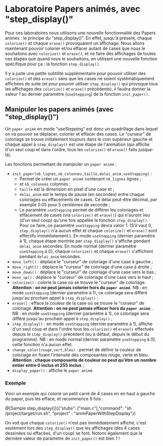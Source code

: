 # Laboratoire Papers animés, avec "step_display()"

Pour ces laboratoires nous utilisons une nouvelle fonctionnalité des Papers animés : le principe du "step_display()".
En effet, jusqu'à présent, chaque `colorize()` et chaque `erase()` provoquaient un affichage. Nous allons maintenant pouvoir colorier et/ou effacer autant de cases que nous le souhaitons avec `colorize()` et `erase()`, et ne faire des affichages de toutes ces étapes que quand nous le souhaitons, en utilisant une nouvelle fonction spécifique pour ça : la fonction `step_display()`.

Il y a juste une petite subtilité supplémentaire pour pouvoir utiliser des `colorize()` et des `erase()` sans que les cases ne soient systématiquement affichées de suite (et pour pouvoir utiliser `step_display()` qui provoque tous les affichages des `colorize()` et `erase()` précédents), il faudra donner la valeur *1* au dernier paramètre (`useStepping`) de la fonction `init_paper()`.

## Manipuler les papers animés (avec "step_display()")

Un `paper animé` en mode "useStepping" est donc un quadrillage dans lequel on va pouvoir se déplacer, colorier et effacer des cases. Le "curseur" de coloriage se trouve initialement toujours dans le coin supérieur gauche et chaque appel à `step_display()` est une étape de l'animation (qui affiche d'un seul coup et dans l'ordre, tous les `colorize()` et `erase()` faits jusque-là).

Les fonctions permettant de manipuler un `paper animé` :
- `init_paper(nb_lignes,nb_colonnes,taille,delai_anim,useStepping)` : 
    * Permet de créer un `paper animé` contenant `nb_lignes` lignes ;
    * et `nb_colonnes` colonnes ;
    * `taille` est la dimension en pixel d'une case et ;
    * `delai_anim` est le temps de pause (en secondes) entre chaque coloriages ou effacements de cases. Ce délai peut-être décimal, par exemple 0.05 pour 5 centièmes de seconde ;
    * Le paramètre `useStepping` permet de différer les coloriages et effacement de cases (via `colorize()` et `erase()`) qui n'auront lieu (d'un seul coup) qu'une fois appelée la fonction `step_display()`. Pour ce faire, ce paramètre `useStepping` devra valoir 1. (S'il vaut 0, `step_display()` n'a aucun effet et chaque `colorize()` et `erase()` sont effectifs immédiatement.). En mode `useStepping` (dernier paramètre à 1), chaque étape montrée par `step_display()` s'affiche pendant `delai_anim` secondes. En mode normal (dernier paramètre `useStepping` à 0), chaque `colorize()` et chaque `erase()` s'affichent pendant `delai_anim` secondes.
- `move_left()` : déplace le "curseur" de coloriage d'une case à gauche ;
- `move_right()` : déplace le "curseur" de coloriage d'une case à droite ;
- `move_down()` : déplace le "curseur" de coloriage d'une case vers le bas ;
- `move_up()`  : déplace le "curseur" de coloriage d'une case vers le haut ;
- `colorize()` : colorie la case où se trouve le "curseur" de coloriage. **Attention : on ne peut jamais colorier hors du `paper animé`**. NB : en mode `useStepping` (dernier paramètre à 1), ce coloriage sera différé jusqu'au prochain appel à `step_display()` ;
- `erase()` : efface la couleur de la case où se trouve le "curseur" de coloriage. **Attention : on ne peut jamais effacer hors du `paper animé `**. NB : en mode `useStepping` (dernier paramètre à 1), ce coloriage sera différé jusqu'au prochain appel à `step_display()` ;
- `step_display()` : en mode `useStepping` (dernier paramètre à 1), affiche d'un seul coup et dans l'ordre tous les `colorize()` et `erase()` effectués depuis le `step_display()` précédent (ou à défaut, depuis le début du programme). NB : en mode normal (dernier paramètre `useStepping` à 0), cette fonction n'a aucun effet.
- `change_color(rouge,vert,bleu)` : permet de définir la couleur de coloriage en fixant l'intensité des composantes rouge, verte et bleu. **Attention : chaque composante de couleur ne peut qu'être un nombre entier entre 0 inclus et 255 inclus** ;
- `display_paper()` : affiche le `paper animé`.

### Exemple

Voici un exemple qui colorie un petit carré de 4 cases en en haut à gauche du paper, puis les efface, et recommence 9 fois :

@[Sample step_display()]({"stubs": ["main.c"],"command": "sh /project/target/run.sh", "project" : "animPaperWithStepDisplay"})

On voit que chaque `colorize()` n'est pas immédiatement affiché, c'est seulement lors des `step_display()` que les affichages (des 4 cases dessinées ou effacées, d'un coup) se font. Notons également que la dernière valeur de paramètre de `init_paper()` est bien *1* !
